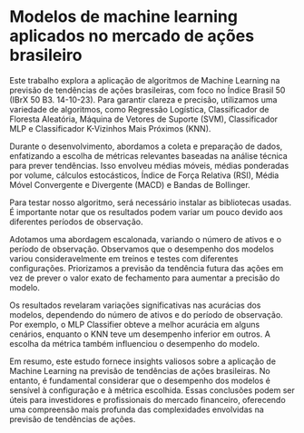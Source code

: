 # Modelos de machine learning aplicados no mercado de ações brasileiro

Este trabalho explora a aplicação de algoritmos de Machine Learning na previsão de tendências de ações brasileiras, com foco no Índice Brasil 50 (IBrX 50 B3. 14-10-23). Para garantir clareza e precisão, utilizamos uma variedade de algoritmos, como Regressão Logística, Classificador de Floresta Aleatória, Máquina de Vetores de Suporte (SVM), Classificador MLP e Classificador K-Vizinhos Mais Próximos (KNN).

Durante o desenvolvimento, abordamos a coleta e preparação de dados, enfatizando a escolha de métricas relevantes baseadas na análise técnica para prever tendências. Isso envolveu médias móveis, médias ponderadas por volume, cálculos estocásticos, Índice de Força Relativa (RSI), Média Móvel Convergente e Divergente (MACD) e Bandas de Bollinger.

Para testar nosso algoritmo, será necessário instalar as bibliotecas usadas. É importante notar que os resultados podem variar um pouco devido aos diferentes períodos de observação.

Adotamos uma abordagem escalonada, variando o número de ativos e o período de observação. Observamos que o desempenho dos modelos variou consideravelmente em treinos e testes com diferentes configurações. Priorizamos a previsão da tendência futura das ações em vez de prever o valor exato de fechamento para aumentar a precisão do modelo.

Os resultados revelaram variações significativas nas acurácias dos modelos, dependendo do número de ativos e do período de observação. Por exemplo, o MLP Classifier obteve a melhor acurácia em alguns cenários, enquanto o KNN teve um desempenho inferior em outros. A escolha da métrica também influenciou o desempenho do modelo.

Em resumo, este estudo fornece insights valiosos sobre a aplicação de Machine Learning na previsão de tendências de ações brasileiras. No entanto, é fundamental considerar que o desempenho dos modelos é sensível à configuração e à métrica escolhida. Essas conclusões podem ser úteis para investidores e profissionais do mercado financeiro, oferecendo uma compreensão mais profunda das complexidades envolvidas na previsão de tendências de ações.
